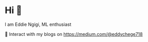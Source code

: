 
<h1 align="left">Hi 👋</h1>
<p>I am Eddie Ngigi, ML enthusiast</p>


💭 Interact with my blogs on https://medium.com/@eddychege718




